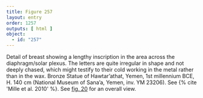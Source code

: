 ```yaml
---
title: Figure 257
layout: entry
order: 1257
outputs: [ html ]
object:
  - id: "257"
---
```


Detail of breast showing a lengthy inscription in the area across the diaphragm/solar plexus. The letters are quite irregular in shape and not deeply chased, which might testify to their cold working in the metal rather than in the wax. Bronze Statue of Hawtar’athat, Yemen, 1st millennium BCE, H. 140 cm (National Museum of Sana’a, Yemen, inv. YM 23206). See {% cite 'Mille et al. 2010' %}. See [fig. 20](/visual-atlas/020/) for an overall view.
